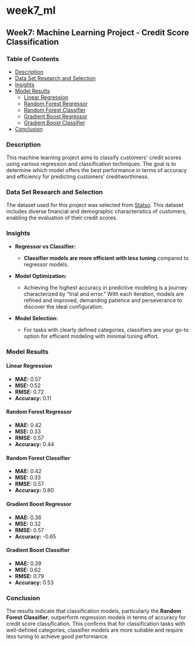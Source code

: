# week7_ml

## Week7: Machine Learning Project - Credit Score Classification

### Table of Contents
- [Description](#description)
- [Data Set Research and Selection](#data-set-research-and-selection)
- [Insights](#insights)
- [Model Results](#model-results)
  - [Linear Regression](#linear-regression)
  - [Random Forest Regressor](#random-forest-regressor)
  - [Random Forest Classifier](#random-forest-classifier)
  - [Gradient Boost Regressor](#gradient-boost-regressor)
  - [Gradient Boost Classifier](#gradient-boost-classifier)
- [Conclusion](#conclusion)


### Description

This machine learning project aims to classify customers' credit scores using various regression and classification techniques. The goal is to determine which model offers the best performance in terms of accuracy and efficiency for predicting customers' creditworthiness.

### Data Set Research and Selection

The dataset used for this project was selected from [Statso](https://statso.io/credit-score-classification-case-study/). This dataset includes diverse financial and demographic characteristics of customers, enabling the evaluation of their credit scores.

### Insights

- **Regressor vs Classifier:**
  - **Classifier models are more efficient with less tuning** compared to regressor models.

- **Model Optimization:**
  - Achieving the highest accuracy in predictive modeling is a journey characterized by "trial and error." With each iteration, models are refined and improved, demanding patience and perseverance to discover the ideal configuration.

- **Model Selection:**
  - For tasks with clearly defined categories, classifiers are your go-to option for efficient modeling with minimal tuning effort.

### Model Results

#### Linear Regression
- **MAE:** 0.57
- **MSE:** 0.52
- **RMSE:** 0.72
- **Accuracy:** 0.11

#### Random Forest Regressor
- **MAE:** 0.42
- **MSE:** 0.33
- **RMSE:** 0.57
- **Accuracy:** 0.44

#### Random Forest Classifier
- **MAE:** 0.42
- **MSE:** 0.33
- **RMSE:** 0.57
- **Accuracy:** 0.80

#### Gradient Boost Regressor
- **MAE:** 0.36
- **MSE:** 0.32
- **RMSE:** 0.57
- **Accuracy:** -0.65

#### Gradient Boost Classifier
- **MAE:** 0.39
- **MSE:** 0.62
- **RMSE:** 0.79
- **Accuracy:** 0.53

### Conclusion

The results indicate that classification models, particularly the **Random Forest Classifier**, outperform regression models in terms of accuracy for credit score classification. This confirms that for classification tasks with well-defined categories, classifier models are more suitable and require less tuning to achieve good performance.




